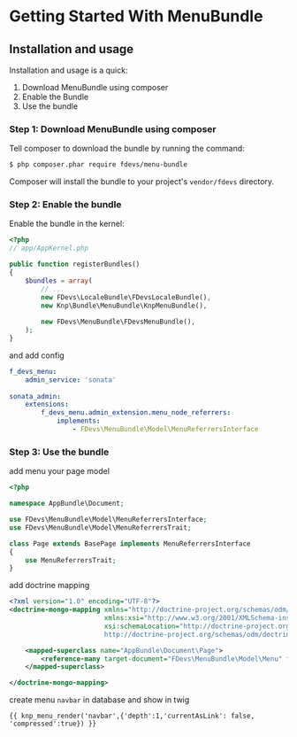 Getting Started With MenuBundle
===========================================

## Installation and usage

Installation and usage is a quick:

1. Download MenuBundle using composer
2. Enable the Bundle
3. Use the bundle


### Step 1: Download MenuBundle using composer

Tell composer to download the bundle by running the command:

``` bash
$ php composer.phar require fdevs/menu-bundle
```

Composer will install the bundle to your project's `vendor/fdevs` directory.


### Step 2: Enable the bundle

Enable the bundle in the kernel:

```php
<?php
// app/AppKernel.php

public function registerBundles()
{
    $bundles = array(
        // ...
        new FDevs\LocaleBundle\FDevsLocaleBundle(),
        new Knp\Bundle\MenuBundle\KnpMenuBundle(),
        
        new FDevs\MenuBundle\FDevsMenuBundle(),
    );
}
```
and add config

``` yml
f_devs_menu:
    admin_service: 'sonata'
    
sonata_admin:
    extensions:
        f_devs_menu.admin_extension.menu_node_referrers:
            implements:
                - FDevs\MenuBundle\Model\MenuReferrersInterface
```


### Step 3: Use the bundle

add menu your page model

```php
<?php

namespace AppBundle\Document;

use FDevs\MenuBundle\Model\MenuReferrersInterface;
use FDevs\MenuBundle\Model\MenuReferrersTrait;

class Page extends BasePage implements MenuReferrersInterface
{
    use MenuReferrersTrait;
}
```

add doctrine mapping

```xml
<?xml version="1.0" encoding="UTF-8"?>
<doctrine-mongo-mapping xmlns="http://doctrine-project.org/schemas/odm/doctrine-mongo-mapping"
                        xmlns:xsi="http://www.w3.org/2001/XMLSchema-instance"
                        xsi:schemaLocation="http://doctrine-project.org/schemas/odm/doctrine-mongo-mapping
                        http://doctrine-project.org/schemas/odm/doctrine-mongo-mapping.xsd">

    <mapped-superclass name="AppBundle\Document\Page">
        <reference-many target-document="FDevs\MenuBundle\Model\Menu" field="menuList" fieldName="menuList"/>
    </mapped-superclass>

</doctrine-mongo-mapping>
```

create menu `navbar` in database and show in twig

```twig
{{ knp_menu_render('navbar',{'depth':1,'currentAsLink': false, 'compressed':true}) }}
```